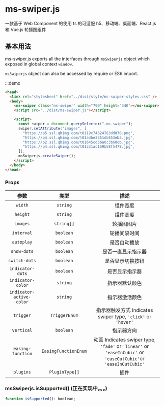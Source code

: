 # ms-swiper.js

一款基于 Web Component 的使用 ts 的可适配 h5、移动端、桌面端、React.js 和 Vue.js 轮播图组件

## 基本用法

ms-swiper.js exports all the interfaces through `msSwiperjs` object which exposed in global context `window`.

`msSwiperjs` object can also be accessed by require or ES6 import.

:::demo

```html
<head>
  <link rel="stylesheet" href="../dist/style/ms-swiper-styles.css" />
  <body>
    <ms-swiper class="ms-swiper" width="790" height="340"></ms-swiper>
    <script src="../dist/ms-swiper.js"></script>

    <script>
      const swiper = document.querySelector(".ms-swiper");
      swiper.setAttribute("images", [
        "https://p5.ssl.qhimg.com/t0119c74624763dd070.png",
        "https://p4.ssl.qhimg.com/t01adbe3351db853eb3.jpg",
        "https://p2.ssl.qhimg.com/t01645cd5ba0c3b60cb.jpg",
        "https://p4.ssl.qhimg.com/t01331ac159b58f5478.jpg",
      ]);
      msSwiperjs.createSwiper();
    </script>
  </body>
</head>
```

### Props

|           参数           |         类型         |                                                      描述                                                      |
| :----------------------: | :------------------: | :------------------------------------------------------------------------------------------------------------: |
|         `width`          |       `string`       |                                                    组件宽度                                                    |
|         `height`         |       `string`       |                                                    组件高度                                                    |
|         `images`         |      `string[]`      |                                                   轮播图图片                                                   |
|        `interval`        |      `boolean`       |                                                  轮播间隔时间                                                  |
|        `autoplay`        |      `boolean`       |                                                  是否自动播放                                                  |
|       `show-dots`        |      `boolean`       |                                               是否一直显示指示器                                               |
|      `switch-dots`       |      `boolean`       |                                                是否显示切换按钮                                                |
|     `indicator-dots`     |      `boolean`       |                                                 是否显示指示器                                                 |
|    `indicator-color`     |       `string`       |                                                 指示器默认颜色                                                 |
| `indicator-active-color` |       `string`       |                                                 指示器激活颜色                                                 |
|        `trigger`         |    `TriggerEnum`     |                          指示器触发方式 Indicates swiper type, `'click'` or `'hover'`                          |
|        `vertical`        |      `boolean`       |                                                   指示器方向                                                   |
|    `easing-function`     | `EasingFunctionEnum` | 动画 Indicates swiper type, `'fade'` or `'linear'` or `'easeInCubic'` or `'easeOutCubic'`or `'easeInOutCubic'` |
|        `plugins`         |    `PluginType[]`    |                                                      插件                                                      |

### msSwiperjs.isSupported() (正在实现中。。。)

```js
function isSupported(): boolean;
```
